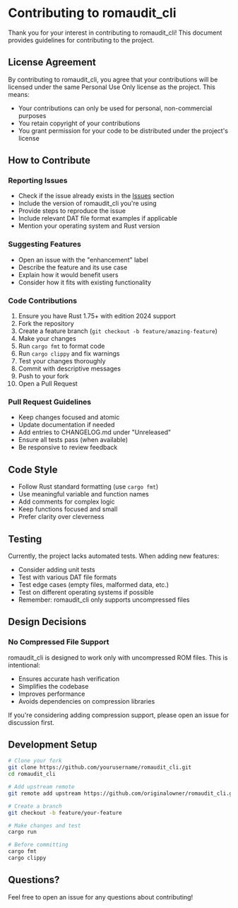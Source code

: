 # Contributing to romaudit_cli

Thank you for your interest in contributing to romaudit_cli! This document provides guidelines for contributing to the project.

## License Agreement

By contributing to romaudit_cli, you agree that your contributions will be licensed under the same Personal Use Only license as the project. This means:
- Your contributions can only be used for personal, non-commercial purposes
- You retain copyright of your contributions
- You grant permission for your code to be distributed under the project's license

## How to Contribute

### Reporting Issues

- Check if the issue already exists in the [Issues](https://github.com/yourusername/romaudit_cli/issues) section
- Include the version of romaudit_cli you're using
- Provide steps to reproduce the issue
- Include relevant DAT file format examples if applicable
- Mention your operating system and Rust version

### Suggesting Features

- Open an issue with the "enhancement" label
- Describe the feature and its use case
- Explain how it would benefit users
- Consider how it fits with existing functionality

### Code Contributions

1. Ensure you have Rust 1.75+ with edition 2024 support
2. Fork the repository
3. Create a feature branch (`git checkout -b feature/amazing-feature`)
4. Make your changes
5. Run `cargo fmt` to format code
6. Run `cargo clippy` and fix warnings
7. Test your changes thoroughly
8. Commit with descriptive messages
9. Push to your fork
10. Open a Pull Request

### Pull Request Guidelines

- Keep changes focused and atomic
- Update documentation if needed
- Add entries to CHANGELOG.md under "Unreleased"
- Ensure all tests pass (when available)
- Be responsive to review feedback

## Code Style

- Follow Rust standard formatting (use `cargo fmt`)
- Use meaningful variable and function names
- Add comments for complex logic
- Keep functions focused and small
- Prefer clarity over cleverness

## Testing

Currently, the project lacks automated tests. When adding new features:
- Consider adding unit tests
- Test with various DAT file formats
- Test edge cases (empty files, malformed data, etc.)
- Test on different operating systems if possible
- Remember: romaudit_cli only supports uncompressed files

## Design Decisions

### No Compressed File Support
romaudit_cli is designed to work only with uncompressed ROM files. This is intentional:
- Ensures accurate hash verification
- Simplifies the codebase
- Improves performance
- Avoids dependencies on compression libraries

If you're considering adding compression support, please open an issue for discussion first.

## Development Setup

```bash
# Clone your fork
git clone https://github.com/yourusername/romaudit_cli.git
cd romaudit_cli

# Add upstream remote
git remote add upstream https://github.com/originalowner/romaudit_cli.git

# Create a branch
git checkout -b feature/your-feature

# Make changes and test
cargo run

# Before committing
cargo fmt
cargo clippy
```

## Questions?

Feel free to open an issue for any questions about contributing!